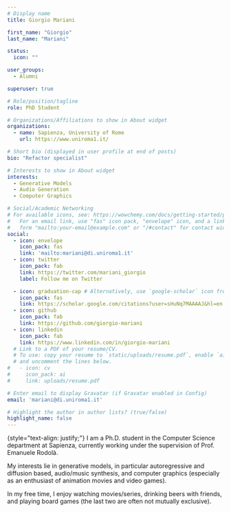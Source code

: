 ```yaml
---
# Display name
title: Giorgio Mariani

first_name: "Giorgio"
last_name: "Mariani"

status:
  icon: ""

user_groups:
  - Alumni

superuser: true

# Role/position/tagline
role: PhD Student

# Organizations/Affiliations to show in About widget
organizations:
  - name: Sapienza, University of Rome
    url: https://www.uniroma1.it/

# Short bio (displayed in user profile at end of posts)
bio: "Refactor specialist"

# Interests to show in About widget
interests:
  - Generative Models
  - Audio Generation
  - Computer Graphics

# Social/Academic Networking
# For available icons, see: https://wowchemy.com/docs/getting-started/page-builder/#icons
#   For an email link, use "fas" icon pack, "envelope" icon, and a link in the
#   form "mailto:your-email@example.com" or "/#contact" for contact widget.
social:
  - icon: envelope
    icon_pack: fas
    link: 'mailto:mariani@di.uniroma1.it'
  - icon: twitter
    icon_pack: fab
    link: https://twitter.com/mariani_giorgio
    label: Follow me on Twitter

  - icon: graduation-cap # Alternatively, use `google-scholar` icon from `ai` icon pack
    icon_pack: fas
    link: https://scholar.google.com/citations?user=sHuNq7MAAAAJ&hl=en
  - icon: github
    icon_pack: fab
    link: https://github.com/giorgio-mariani
  - icon: linkedin
    icon_pack: fab
    link: https://www.linkedin.com/in/giorgio-mariani
  # Link to a PDF of your resume/CV.
  # To use: copy your resume to `static/uploads/resume.pdf`, enable `ai` icons in `params.yaml`,
  # and uncomment the lines below.
#   - icon: cv
#     icon_pack: ai
#     link: uploads/resume.pdf

# Enter email to display Gravatar (if Gravatar enabled in Config)
email: 'mariani@di.uniroma1.it'

# Highlight the author in author lists? (true/false)
highlight_name: false
---
```



{style="text-align: justify;"}
I am a Ph.D. student in the Computer Science department at Sapienza, currently working under the supervision of Prof. Emanuele Rodolà.

My interests lie in generative models, in particular autoregressive and diffusion based, audio/music synthesis, and computer graphics (especially as an enthusiast of animation movies and video games).

In my free time, I enjoy watching movies/series, drinking beers with friends, and playing board games (the last two are often not mutually exclusive).
